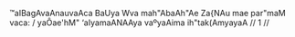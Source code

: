 ™aIBagAvaAnauvaAca
BaUya Wva mah"AbaAh"Ae Za{NAu mae par"maM vaca: /
yaÔae'hM" ‘aIyamaANAAya vaºyaAima ih"tak(AmyayaA // 1 //